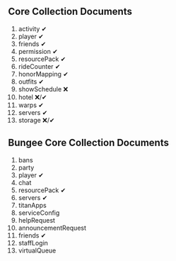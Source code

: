 ## Core Collection Documents ##
1. activity ✔
2. player ✔
3. friends ✔
4. permission ✔
5. resourcePack ✔
6. rideCounter ✔
7. honorMapping ✔
8. outfits ✔
9. showSchedule ❌
10. hotel ❌/✔
11. warps ✔
12. servers ✔
13. storage ❌/✔

## Bungee Core Collection Documents ##
1. bans
2. party
3. player ✔
4. chat
5. resourcePack ✔
6. servers ✔
7. titanApps
8. serviceConfig
9. helpRequest
10. announcementRequest
11. friends ✔
12. staffLogin
13. virtualQueue